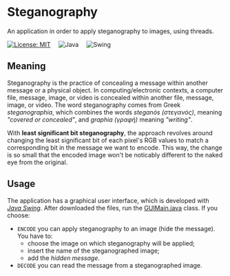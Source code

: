 # Steganography
An application in order to apply steganography to images, using threads.

[![License: MIT](https://img.shields.io/badge/License-MIT-blue.svg)](https://github.com/Amatofrancesco99/Steganography/blob/main/LICENSE)&emsp;
![Java](https://img.shields.io/badge/Backend-Java-red)&emsp;
![Swing](https://img.shields.io/badge/Frontend-Java_Swing-green)

## Meaning
Steganography is the practice of concealing a message within another message or a physical object.
In computing/electronic contexts, a computer file, message, image, or video is concealed within another file, message, image, or video.
The word steganography comes from Greek _steganographia_, which combines the words _steganós (στεγανός)_, meaning _"covered or concealed"_, and _graphia (γραφή)_ meaning _"writing"_.

With **least significant bit steganography**, the approach revolves around changing the least significant bit of each pixel's RGB values to match a corresponding bit in the message we want to encode. This way, the change is so small that the encoded image won't be noticably different to the naked eye from the original.

## Usage
The application has a graphical user interface, which is developed with [_Java Swing_](https://www.javatpoint.com/java-swing).
After downloaded the files, run the [GUIMain.java](https://github.com/Amatofrancesco99/Steganography/blob/main/src/main/java/steganography/view/gui/GUIMain.java) class.
If you choose: 
 - `ENCODE` you can apply steganography to an image (hide the message). You have to:
   - choose the image on which steganography will be applied;
   - insert the name of the steganographed image;
   - add the _hidden message_. 
- `DECODE` you can read the message from a steganographed image.
